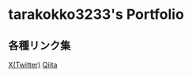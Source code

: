 # tarakokko3233's Portfolio

## 各種リンク集
[X(Twitter)](https://twitter.com/tarakokko3233su)
[Qiita](https://qiita.com/tarakokko3233)
